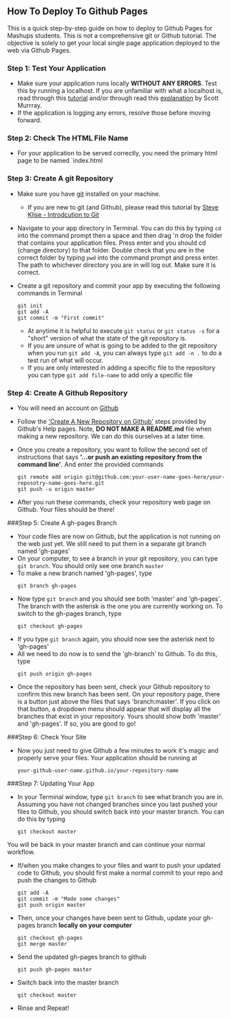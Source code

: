 How To Deploy To Github Pages
-----------------------------

This is a quick step-by-step guide on how to deploy to Github Pages for Mashups students. This is not a comprehensive git or Github tutorial. The objective is solely to get your local single page application deployed to the web via Github Pages. 

### Step 1: Test Your Application 
* Make sure your application runs locally **WITHOUT ANY ERRORS**. Test this by running a localhost. If you are unfamiliar with what a localhost is, read through this [tutorial](https://github.com/craigprotzel/Mashups/tree/master/05_Dealing_With_Data/Local_Server) and/or through read this [explanation](http://chimera.labs.oreilly.com/books/1230000000345/ch04.html#_setting_up_a_web_server) by Scott Murrray. 
* If the application is logging any errors, resolve those before moving forward.

### Step 2: Check The HTML File Name
* For your application to be served correctly, you need the primary html page to be named `index.html

### Step 3: Create A git Repository
* Make sure you have [git](http://git-scm.com/downloads) installed on your machine.
	* If you are new to git (and Github), please read this tutorial by [Steve Klise - Introdcution to Git](http://skli.se/2012/09/22/introduction-to-git/)
* Navigate to your app directory in Terminal. You can do this by typing `cd` into the command prompt then a space and then drag 'n drop the folder that contains your application files. Press enter and you should cd (change directory) to that folder. Double check that you are in the correct folder by typing `pwd` into the command prompt and press enter. The path to whichever directory you are in will log out. Make sure it is correct. 
* Create a git repository and commit your app by executing the following commands in Terminal

	```
	git init  
	git add -A  
	git commit -m "First commit"
	```
	* At anytime it is helpful to execute `git status` or `git status -s` for a "short" version of what the state of the git repository is.
	* If you are unsure of what is going to be added to the git repository when you run `git add -A`, you can always type `git add -n .` to do a test run of what will occur. 
	* If you are only interested in adding a specific file to the repository you can type `git add file-name` to add only a specific file

### Step 4: Create A Github Repository
* You will need an account on [Github](https://github.com/)
* Follow the ['Create A New Repository on Github'](https://help.github.com/articles/create-a-repo) steps provided by Github's Help pages. Note, **DO NOT MAKE A README.md** file when making a new repository. We can do this ourselves at a later time.
* Once you create a repository, you want to follow the second set of instructions that says **'...or push an existing repository from the command line'**. And enter the provided commands

	```
	git remote add origin git@github.com:your-user-name-goes-here/your-reposotry-name-goes-here.git
	git push -u origin master
	```
* After you run these commands, check your repository web page on Github. Your files should be there!

###Step 5: Create A gh-pages Branch

* Your code files are now on Github, but the application is not running on the web just yet. We still need to put them in a separate git branch named 'gh-pages' 
* On your computer, to see a branch in your git repository, you can type `git branch`. You should only see one branch `master`
* To make a new branch named 'gh-pages', type    
	```
	git branch gh-pages
	```
* Now type `git branch` and you should see both 'master' and 'gh-pages'. The branch with the asterisk is the one you are currently working on. To switch to the gh-pages branch, type    
	```
	git checkout gh-pages
	```
* If you type `git branch` again, you should now see the asterisk next to 'gh-pages'
* All we need to do now is to send the 'gh-branch' to Github. To do this, type    
	```
	git push origin gh-pages
	```
* Once the repository has been sent, check your Github repository to confirm this new branch has been sent. On your repository page, there is a button just above the files that says 'branch:master'. If you click on that button, a dropdown menu should appear that will display all the branches that exist in your repository. Yours should show both 'master' and 'gh-pages'. If so, you are good to go! 

###Step 6: Check Your Site
* Now you just need to give Github a few minutes to work it's magic and properly serve your files. Your application should be running at      
	```
	your-github-user-name.github.io/your-repository-name
	```

###Step 7: Updating Your App
* In your Terminal window, type `git branch` to see what branch you are in. Assuming you have not changed branches since you last pushed your files to Github, you should switch back into your master branch. You can do this by typing  
	```
	git checkout master
	```
You will be back in your master branch and can continue your normal workflow. 
* If/when you make changes to your files and want to push your updated code to Github, you should first make a normal commit to your repo and push the changes to Github    
	```
	git add -A
	git commit -m "Made some changes"
	git push origin master
	```
* Then, once your changes have been sent to Github, update your gh-pages branch **locally on your computer**     
	```
	git checkout gh-pages
	git merge master
	```
* Send the updated gh-pages branch to github    
	```
	git push gh-pages master 
	```
* Switch back into the master branch    	
	```
	git checkout master
	```
* Rinse and Repeat!
